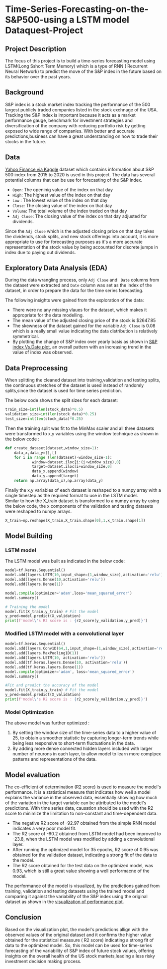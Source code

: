 # Time-Series-Forecasting-on-the-S&P500-using a LSTM model Dataquest-Project

## Project Description 
The focus of this project is to build a time-series forecasting model using LSTM(Long Sshort Term Memory) which is a type of RNN ( Recurrent Neural Network) to predict the move of the S&P index in the future based on its behavior over the past years.

## Background
S&P index is a stock market index tracking the performance of the 500 largest publicly traded companies listed in the stock exchnage of the USA. Tracking the S&P index is important because it acts as a market performance gauge, benchmark for investment strategies and diversification of the company with reducing portfolio risk by getting exposed to wide range of companies. With better and accurate predictions,business can have a great understanding on how to trade their stocks in the future.

## Data
[Yahoo Finance via Kaggle](https://www.kaggle.com/datasets/arashnic/time-series-forecasting-with-yahoo-stock-price) dataset which contains information about S&P 500 index from 2015 to 2020 is used in this project. 
The data has several potential columns that can be use for forecasting of the S&P index. 
- `Open`: The openinig value of the index on that day
- `High`: The highest value of the index on that day 
- `Low` : The lowest value of the index on that day 
- `Close`: The closing value of the index on that day 
- `Volume`: The total volume of the index traded on that day 
- `Adj Close`: The closing value of the index on that day adjusted for dividends.

Since the `Adj Close` which is the adjusted closing price on that day takes the dividends, stock splits, and new stock offerings into account, it is more appropriate to use for forecasting purposes as it's a more accurate representation of the stock value by being accounted for discrete jumps in index due to paying out dividends.

## Exploratory Data Analysis (EDA) 

During the data wrangling process, only `Adj Close` and ` Date` columns from the dataset were extracted and `Date` column was set as the index of the dataset, in order to prepare the data for the time series forecasting.

The following insights were gained from the exploration of the data: 

- There were no any missing vlaues for the dataset, which makes it appropriate for the data modelling.
- The mean value of the adjusted closing price of the stock is $2647.85
- The skewness of the dataset gained for the variable `Adj Close` is 0.08 which is a really small value indicating the data distribution is relatively symmetrical.
- By plotting the change of S&P index over yearly basis as shown in [S&P index Vs.Date plot](Images/RNN_fig1.png), an overall  pattern with an increasing trend in the value of index was observed.

## Data Preprocessing 

  When splitting the cleaned dataset into training,validation and testing splits, the continuous stretches of the dataset is used  instead of randomly splits,since the dataset is used for time series prediction. 

The below code shows the split sizes for each dataset:
```python
train_size=int(len(stock_data)*0.5)
validation_size=int(len(stock_data)*0.25)
test_size=int(len(stock_data)*0.25)
```
Then the training split was fit to the MinMax scaler and all three datasets were transformed to x,y variables using the window technique as shown in the below code : 

``` python
def create_dataset(dataset,window_size=1):
    data_x,data_y=[],[]
    for i in range (len(dataset)-window_size-1):
            window=dataset.iloc[i:(i+window_size),0]
            target=dataset.iloc[i+window_size,0]
            data_x.append(window)
            data_y.append(target)
    return np.array(data_x),np.array(data_y)
```
Finally the x,y variables of each dataset is reshaped to a numpy array with a single timestep as the required format to use in the LSTM model.          
Similar to how the X_train dataset is transformed to a numpy array by using the below code, the x components of the validation and testing datasets were reshaped to numpy arrays. 
```python
X_train=np.reshape(X_train,X_train.shape[0],1,x_train.shape[1])
```
## Model Building 

### LSTM model 

The LSTM model was built as indicated in the below code: 
```python
model=tf.keras.Sequential()
model.add(layers.LSTM(10,input_shape=(1,window_size),activation='relu'))
model.add(layers.Dense(10,activation='relu'))
model.add(layers.Dense(1))

model.compile(optimizer='adam',loss='mean_squared_error')
model.summary()

# Training the model 
model.fit(X_train,y_train) # Fit the model
y_pred=model.predict(X_validation)
print(f'model\'s R2 score is : {r2_score(y_validation,y_pred)}')
```
### Modified LSTM model with a convolutional layer 

``` python
model=tf.keras.Sequential()
model.add(layers.Conv1D(64,1,input_shape=(1,window_size),activation='relu'))
model.add(layers.MaxPooling1D(1))
model.add(layers.LSTM(10, activation='relu'))
model.add(tf.keras.layers.Dense(10, activation='relu'))
model.add(tf.keras.layers.Dense(1))
model.compile(optimizer='adam', loss='mean_squared_error')
model.summary()

#Fit and predict the accuracy of the model 
model.fit(X_train,y_train) # Fit the model
y_pred=model.predict(X_validation)
print(f'model\'s R2 score is : {r2_score(y_validation,y_pred)}')
```
 ### Model Optimization 
 The above model was further optimized : 
 1. By setting the window size of the time-series data to a higher value of 25, to obtain a smoother statistic by capturing longer-term trends while being less responsive to short-term fluctuations in the data.
 2. By adding more dense connected hidden layers included with larger number of neurons in each layer, to allow model to learn more complpex patterns and representations of the data. 
## Model evaluation 

The co-efficient of determination (R2 score) is used to measure the model's performance. It is a statistical measure that indicates how well a model explains the variance in the observed data, essentially showing how much of the variation in the target variable can be attributed to the model's predictions. With time series data, causation should be used with the R2 score to minimize the limitation to non-constant and time-dependent data. 

- The negative R2 score of -92.97 obtained from the simple RNN model indicates a very poor model fit. 
- The R2 score of -60.2 obtained from LSTM model had been improved to -23.8, when the LSTM model was modified by adding a convolutional layer.
- After running the optimized model for 35 epochs, R2 score of 0.95 was obtained for the validation dataset, indicating a strong fit of the data to the model.
- The R2 score obtained for the test data on the optimized model, was 0.93, which is still a great value showing a well performacne of the model.

The performance of the model is visualized, by the predictions gained from  training, validation and testing datasets using the trained model and comparing it against the variability of the S&P index using the original dataset as shown in the [visualization of performance plot](Images/RNN_fig2.png).

## Conclusion 
Based on the visualization plot, the model's predictions allign with the observed values of the original dataset and it confirms the higher value obtained for the statistical meassure ( R2 score) indicating a strong fit of data to the optimized model. So, this model can be used for time-series forecasting of the variability of S&P index of future stock values, offering insights on the overall health of the US stock  markets,leading a less risky investment decision making  process. 




















































